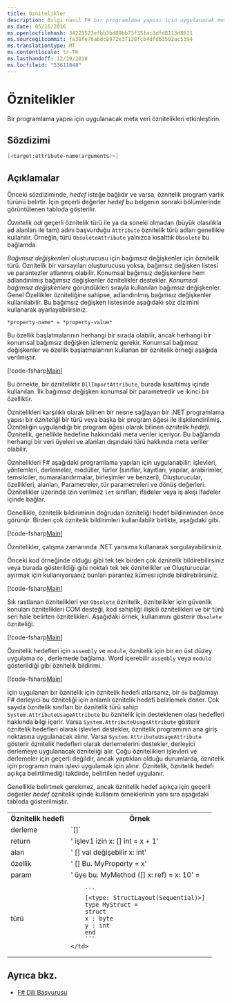 ```yaml
---
title: Öznitelikler
description: Bilgi nasıl F# bir programlama yapısı için uygulanacak meta veri öznitelikleri etkinleştirin.
ms.date: 05/16/2016
ms.openlocfilehash: 34223523efbb3bd89bb73f35fac3dfd8113d8611
ms.sourcegitcommit: fa38fe76abdc8972e37138fcb4dfdb3502ac5394
ms.translationtype: MT
ms.contentlocale: tr-TR
ms.lasthandoff: 12/19/2018
ms.locfileid: "53611848"
---
```

# <a name="attributes"></a>Öznitelikler

Bir programlama yapısı için uygulanacak meta veri öznitelikleri etkinleştirin.

## <a name="syntax"></a>Sözdizimi

```fsharp
[<target:attribute-name(arguments)>]
```

## <a name="remarks"></a>Açıklamalar

Önceki sözdiziminde, *hedef* isteğe bağlıdır ve varsa, öznitelik program varlık türünü belirtir. İçin geçerli değerler *hedef* bu belgenin sonraki bölümlerinde görüntülenen tabloda gösterilir.

*Öznitelik adı* geçerli öznitelik türü ile ya da soneki olmadan (büyük olasılıkla ad alanları ile tam) adını başvurduğu `Attribute` öznitelik türü adları genellikle kullanılır. Örneğin, türü `ObsoleteAttribute` yalnızca kısalttık `Obsolete` bu bağlamda.

*Bağımsız değişkenleri* oluşturucusu için bağımsız değişkenler için öznitelik türü. Öznitelik bir varsayılan oluşturucusu yoksa, bağımsız değişken listesi ve parantezler atlanmış olabilir. Konumsal bağımsız değişkenlere hem adlandırılmış bağımsız değişkenler öznitelikler destekler. *Konumsal bağımsız değişkenlere* göründükleri sırayla kullanılan bağımsız değişkenler. Genel Özellikler özniteliğine sahipse, adlandırılmış bağımsız değişkenler kullanılabilir. Bu bağımsız değişken listesinde aşağıdaki söz dizimini kullanarak ayarlayabilirsiniz.

```
*property-name* = *property-value*
```

Bu özellik başlatmalarının herhangi bir sırada olabilir, ancak herhangi bir konumsal bağımsız değişken izlemeniz gerekir. Konumsal bağımsız değişkenler ve özellik başlatmalarının kullanan bir öznitelik örneği aşağıda verilmiştir.

[!code-fsharp[Main](../../../samples/snippets/fsharp/lang-ref-2/snippet6202.fs)]

Bu örnekte, bir özniteliktir `DllImportAttribute`, burada kısaltılmış içinde kullanılan. İlk bağımsız değişken konumsal bir parametredir ve ikinci bir özelliktir.

Öznitelikleri karşılıklı olarak bilinen bir nesne sağlayan bir .NET programlama yapısı bir *özniteliği* bir türü veya başka bir program öğesi ile ilişkilendirilmiş. Özniteliğin uygulandığı bir program öğesi olarak bilinen *öznitelik hedefi*. Öznitelik, genellikle hedefine hakkındaki meta veriler içeriyor. Bu bağlamda herhangi bir veri üyeleri ve alanları dışındaki türü hakkında meta veriler olabilir.

Öznitelikleri F# aşağıdaki programlama yapıları için uygulanabilir: işlevleri, yöntemleri, derlemeler, modüller, türler (sınıflar, kayıtları, yapılar, arabirimler, temsilciler, numaralandırmalar, birleşimler ve benzeri), Oluşturucular, özellikleri, alanları, Parametreler, tür parametreleri ve dönüş değerleri. Öznitelikler üzerinde izin verilmez `let` sınıfları, ifadeler veya iş akışı ifadeler içinde bağlar.

Genellikle, öznitelik bildiriminin doğrudan özniteliği hedef bildiriminden önce görünür. Birden çok öznitelik bildirimleri kullanılabilir birlikte, aşağıdaki gibi.

[!code-fsharp[Main](../../../samples/snippets/fsharp/lang-ref-2/snippet6603.fs)]

Öznitelikler, çalışma zamanında .NET yansıma kullanarak sorgulayabilirsiniz.

Önceki kod örneğinde olduğu gibi tek tek birden çok öznitelik bildirebilirsiniz veya burada gösterildiği gibi noktalı tek tek öznitelikler ve Oluşturucular, ayırmak için kullanıyorsanız bunları parantez kümesi içinde bildirebilirsiniz.

[!code-fsharp[Main](../../../samples/snippets/fsharp/lang-ref-2/snippet6604.fs)]

Sık rastlanan öznitelikleri yer `Obsolete` öznitelik, öznitelikler için güvenlik konuları öznitelikleri COM desteği, kod sahipliği ilişkili öznitelikleri ve bir türü seri hale belirten öznitelikleri. Aşağıdaki örnek, kullanımını gösterir `Obsolete` özniteliği.

[!code-fsharp[Main](../../../samples/snippets/fsharp/lang-ref-2/snippet6605.fs)]

Öznitelik hedefleri için `assembly` ve `module`, öznitelik için bir en üst düzey uygulama `do` , derlemede bağlama. Word içerebilir `assembly` veya `module` gösterildiği gibi öznitelik bildirimi.

[!code-fsharp[Main](../../../samples/snippets/fsharp/lang-ref-2/snippet6606.fs)]

İçin uygulanan bir öznitelik için öznitelik hedefi atlarsanız, bir `do` bağlamayı F# derleyici bu özniteliği için anlamlı öznitelik hedefi belirlemek dener. Çok sayıda öznitelik sınıfları bir öznitelik türü sahip `System.AttributeUsageAttribute` bu öznitelik için desteklenen olası hedefleri hakkında bilgi içerir. Varsa `System.AttributeUsageAttribute` gösterir öznitelik hedefleri olarak işlevleri destekler, öznitelik programının ana giriş noktasına uygulanacak alınır. Varsa `System.AttributeUsageAttribute` gösterir öznitelik hedefleri olarak derlemelerini destekler, derleyici derlemeye uygulanacak özniteliği alır. Çoğu öznitelikleri işlevleri ve derlemeler için geçerli değildir, ancak yaptıkları olduğu durumlarda, öznitelik için programın main işlevi uygulamak için alınır. Öznitelik, öznitelik hedefi açıkça belirtilmediği takdirde, belirtilen hedef uygulanır.

Genellikle belirtmek gerekmez, ancak öznitelik hedef açıkça için geçerli değerler *hedef* öznitelik içinde kullanım örneklerinin yanı sıra aşağıdaki tabloda gösterilmiştir.

<table>
  <tr>
    <th>Öznitelik hedefi</td>
    <th>Örnek</td> 
  </tr>
  <tr>
    <td>derleme</td>
    <td>`[<assembly: AssemblyVersionAttribute("1.0.0.0")>]`</td> 
  </tr>
  <tr>
    <td>return</td>
    <td>' işlev1 izin x: [<return: Obsolete>] int = x + 1'</td> 
  </tr>
  <tr>
    <td>alan</td>
    <td>' [<field: DefaultValue>] val değişebilir x: int'</td> 
  </tr>
  <tr>
    <td>özellik</td>
    <td>' [<property: Obsolete>] Bu. MyProperty = x'</td> 
  </tr>
  <tr>
    <td>param</td>
    <td>' üye bu. MyMethod ([<param: Out>] x: ref<int>) = x: 10' =</td> 
  </tr>
  <tr>
    <td>türü</td>
    <td>

        ```
        [<type: StructLayout(Sequential)>] 
        type MyStruct = 
        struct 
        x : byte
        y : int
        end
        ```
    </td> 
  </tr>
</table>

## <a name="see-also"></a>Ayrıca bkz.

- [F# Dili Başvurusu](index.md)